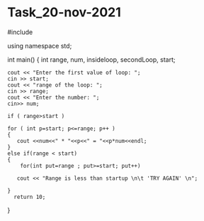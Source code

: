 # Task_20-nov-2021
#include <iostream>

using namespace std;

int main()
{
    int range, num, insideloop, secondLoop, start;
    
    cout << "Enter the first value of loop: ";
    cin >> start;
    cout << "range of the loop: ";
    cin >> range;
    cout << "Enter the number: ";
    cin>> num;
    
    if ( range>start )
    
    for ( int p=start; p<=range; p++ )
    {
       cout <<num<<" * "<<p<<" = "<<p*num<<endl;
    }
    else if(range < start)
    {
        for(int put=range ; put>=start; put++)
    
       cout << "Range is less than startup \n\t 'TRY AGAIN' \n";
      
    }
      return 10;
}

